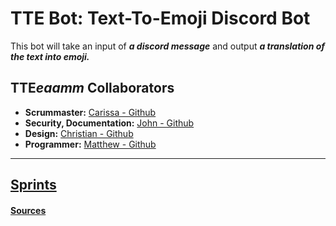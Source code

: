 # TTE Bot: Text-To-Emoji Discord Bot
This bot will take an input of ***a discord message*** and output ***a translation of the text into emoji.*** <br>

## TTE***eaamm*** Collaborators
- **Scrummaster:** [Carissa - Github](https://github.com/carissalk) <br>
- **Security, Documentation:** [John - Github](https://github.com/jrdino) <br>
- **Design:** [Christian - Github](https://github.com/Cthede11) <br>
- **Programmer:** [Matthew - Github](https://github.com/mradams4220) <br>

---
## [Sprints]()
#### [Sources]()

